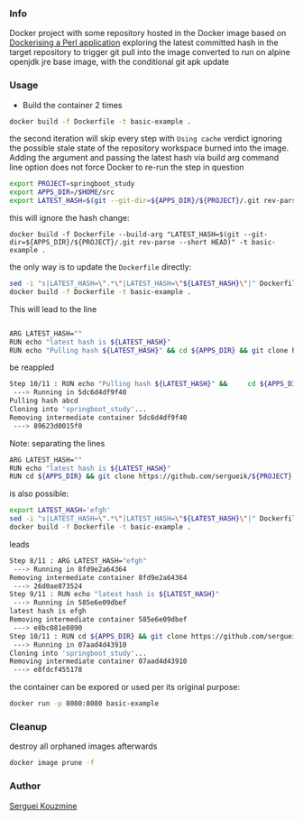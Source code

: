 ### Info

Docker project with some repository hosted in the Docker image based on [Dockerising a Perl application](https://robn.io/docker-perl/) exploring the latest committed hash in the target repository to trigger git pull into the image converted to run on alpine openjdk jre base image, with the conditional git apk update

### Usage

* Build the container 2 times
```sh
docker build -f Dockerfile -t basic-example .
```
the second iteration will skip every step with `Using cache` verdict ignoring the possible stale state of the repository workspace burned into the image.
Adding the argument and passing the latest hash via build arg command line option does not force Docker to re-run the step in question

```sh
export PROJECT=springboot_study
export APPS_DIR=/$HOME/src
export LATEST_HASH=$(git --git-dir=${APPS_DIR}/${PROJECT}/.git rev-parse --short HEAD)
```
this will ignore the hash change:
```
docker build -f Dockerfile --build-arg "LATEST_HASH=$(git --git-dir=${APPS_DIR}/${PROJECT}/.git rev-parse --short HEAD)" -t basic-example .
```

the only way is to update the `Dockerfile` directly:
```sh
sed -i "s|LATEST_HASH=\".*\"|LATEST_HASH=\"${LATEST_HASH}\"|" Dockerfile
docker build -f Dockerfile -t basic-example .
```
This will lead to the line

```sh

ARG LATEST_HASH=""
RUN echo "latest hash is ${LATEST_HASH}"
RUN echo "Pulling hash ${LATEST_HASH}" && cd ${APPS_DIR} && git clone https://github.com/sergueik/${PROJECT}
```
be reappled
```sh
Step 10/11 : RUN echo "Pulling hash ${LATEST_HASH}" &&     cd ${APPS_DIR} &&     git clone https://github.com/sergueik/${PROJECT}
 ---> Running in 5dc6d4df9f40
Pulling hash abcd
Cloning into 'springboot_study'...
Removing intermediate container 5dc6d4df9f40
 ---> 89623d0015f0
```
Note: separating the lines
```sh
ARG LATEST_HASH=""
RUN echo "latest hash is ${LATEST_HASH}"
RUN cd ${APPS_DIR} && git clone https://github.com/sergueik/${PROJECT}
```

is also possible:
```sh
export LATEST_HASH='efgh'
sed -i "s|LATEST_HASH=\".*\"|LATEST_HASH=\"${LATEST_HASH}\"|" Dockerfile
docker build -f Dockerfile -t basic-example .
```
leads
```sh
Step 8/11 : ARG LATEST_HASH="efgh"
 ---> Running in 8fd9e2a64364
Removing intermediate container 8fd9e2a64364
 ---> 26d0ae873524
Step 9/11 : RUN echo "latest hash is ${LATEST_HASH}"
 ---> Running in 585e6e09dbef
latest hash is efgh
Removing intermediate container 585e6e09dbef
 ---> e8bc081e0890
Step 10/11 : RUN cd ${APPS_DIR} && git clone https://github.com/sergueik/${PROJECT}
 ---> Running in 07aad4d43910
Cloning into 'springboot_study'...
Removing intermediate container 07aad4d43910
 ---> e8fdcf455178
```
the container can be expored or used per its original purpose:
```sh
docker run -p 8080:8080 basic-example
```
### Cleanup
destroy all orphaned images afterwards
```sh
docker image prune -f
```

### Author
[Serguei Kouzmine](kouzmine_serguei@yahoo.com)
